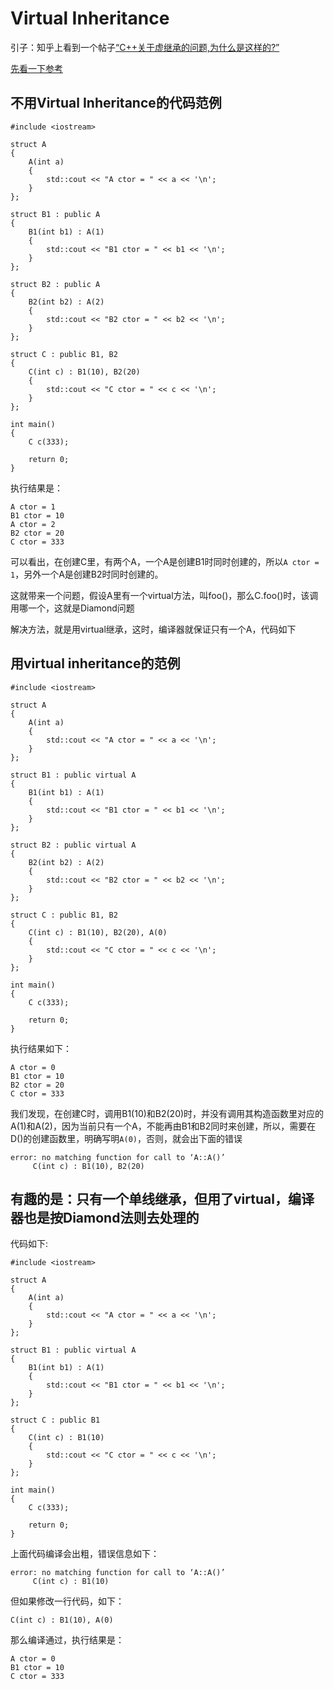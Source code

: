 # Virtual Inheritance

引子：知乎上看到一个帖子[“C++关于虚继承的问题,为什么是这样的?”](https://www.zhihu.com/question/453103568)

[先看一下参考](https://isocpp.org/wiki/faq/multiple-inheritance#virtual-inheritance-where)

## 不用Virtual Inheritance的代码范例

```
#include <iostream>

struct A 
{
    A(int a)
    {
        std::cout << "A ctor = " << a << '\n';
    }
};

struct B1 : public A
{
    B1(int b1) : A(1)
    {
        std::cout << "B1 ctor = " << b1 << '\n';
    }
};

struct B2 : public A
{
    B2(int b2) : A(2)
    {
        std::cout << "B2 ctor = " << b2 << '\n';
    }
};

struct C : public B1, B2
{
    C(int c) : B1(10), B2(20)
    {
        std::cout << "C ctor = " << c << '\n';
    }
};

int main()
{
    C c(333);

    return 0;
}
```

执行结果是：
```
A ctor = 1
B1 ctor = 10
A ctor = 2
B2 ctor = 20
C ctor = 333
```

可以看出，在创建C里，有两个A，一个A是创建B1时同时创建的，所以```A ctor = 1```，另外一个A是创建B2时同时创建的。

这就带来一个问题，假设A里有一个virtual方法，叫foo()，那么C.foo()时，该调用哪一个，这就是Diamond问题

解决方法，就是用virtual继承，这时，编译器就保证只有一个A，代码如下

## 用virtual inheritance的范例

```
#include <iostream>

struct A 
{
    A(int a)
    {
        std::cout << "A ctor = " << a << '\n';
    }
};

struct B1 : public virtual A
{
    B1(int b1) : A(1)
    {
        std::cout << "B1 ctor = " << b1 << '\n';
    }
};

struct B2 : public virtual A
{
    B2(int b2) : A(2)
    {
        std::cout << "B2 ctor = " << b2 << '\n';
    }
};

struct C : public B1, B2
{
    C(int c) : B1(10), B2(20), A(0)
    {
        std::cout << "C ctor = " << c << '\n';
    }
};

int main()
{
    C c(333);

    return 0;
}
```

执行结果如下：
```
A ctor = 0
B1 ctor = 10
B2 ctor = 20
C ctor = 333
```

我们发现，在创建C时，调用B1(10)和B2(20)时，并没有调用其构造函数里对应的A(1)和A(2)，因为当前只有一个A，不能再由B1和B2同时来创建，所以，需要在D()的创建函数里，明确写明```A(0)```，否则，就会出下面的错误
```
error: no matching function for call to ‘A::A()’
     C(int c) : B1(10), B2(20)
```

## 有趣的是：只有一个单线继承，但用了virtual，编译器也是按Diamond法则去处理的

代码如下:

```
#include <iostream>

struct A 
{
    A(int a)
    {
        std::cout << "A ctor = " << a << '\n';
    }
};

struct B1 : public virtual A
{
    B1(int b1) : A(1)
    {
        std::cout << "B1 ctor = " << b1 << '\n';
    }
};

struct C : public B1
{
    C(int c) : B1(10)
    {
        std::cout << "C ctor = " << c << '\n';
    }
};

int main()
{
    C c(333);

    return 0;
}
```

上面代码编译会出粗，错误信息如下：
```
error: no matching function for call to ‘A::A()’
     C(int c) : B1(10)
```

但如果修改一行代码，如下：
```
C(int c) : B1(10), A(0)
```

那么编译通过，执行结果是：
```
A ctor = 0
B1 ctor = 10
C ctor = 333
```
